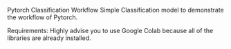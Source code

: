 Pytorch Classification Workflow 
Simple Classification model to demonstrate the workflow of Pytorch.

Requirements:
Highly advise you to use Google Colab because all of the libraries
are already installed.

